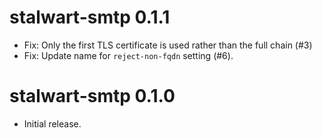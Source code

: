 stalwart-smtp 0.1.1
================================
- Fix: Only the first TLS certificate is used rather than the full chain (#3)
- Fix: Update name for `reject-non-fqdn` setting (#6).

stalwart-smtp 0.1.0
================================
- Initial release.
